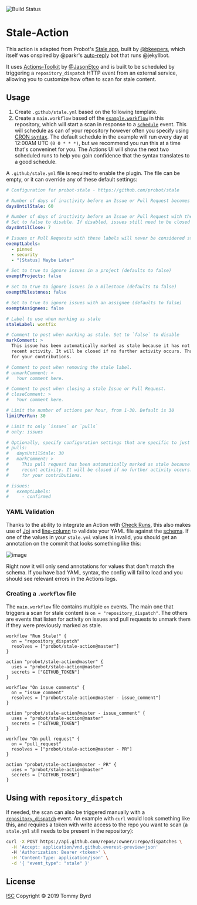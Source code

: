 ![Build Status](https://action-badges.now.sh/probot/stale-action)

# Stale-Action

This action is adapted from Probot's [Stale app](https://github.com/probot/stale), built by [@bkeepers](https://github.com/bkeepers), which itself was onspired by @parkr's [auto-reply](https://github.com/parkr/auto-reply#optional-mark-and-sweep-stale-issues) bot that runs @jekyllbot.

It uses [Actions-Toolkit](https://github.com/JasonEtco/actions-toolkit) by [@JasonEtco](https://github.com/JasonEtco) and is built to be scheduled by triggering a `repository_dispatch` HTTP event from an external service, allowing you to customize how often to scan for stale content.

## Usage

1. Create `.github/stale.yml` based on the following template.
2. Create a `main.workflow` based off the [`example.workflow`](./example.workflow) in this repository, which will start a scan in response to a [`schedule`](https://developer.github.com/actions/managing-workflows/workflow-configuration-options/#example-scheduled-workflow-block) event. This will schedule as can of your repository however often you specify using [CRON syntax](https://developer.github.com/actions/managing-workflows/creating-and-cancelling-a-workflow/#scheduling-a-workflow). The default schedule in the example will run every day at 12:00AM UTC `(0 0 * * *)`, but we recommend you run this at a time that's conveninet for you. The Actions UI will show the next two scheduled runs to help you gain confidence that the syntax translates to a good schedule.

A `.github/stale.yml` file is required to enable the plugin. The file can be empty, or it can override any of these default settings:

```yml
# Configuration for probot-stale - https://github.com/probot/stale

# Number of days of inactivity before an Issue or Pull Request becomes stale
daysUntilStale: 60

# Number of days of inactivity before an Issue or Pull Request with the stale label is closed.
# Set to false to disable. If disabled, issues still need to be closed manually, but will remain marked as stale.
daysUntilClose: 7

# Issues or Pull Requests with these labels will never be considered stale. Set to `[]` to disable
exemptLabels:
  - pinned
  - security
  - "[Status] Maybe Later"

# Set to true to ignore issues in a project (defaults to false)
exemptProjects: false

# Set to true to ignore issues in a milestone (defaults to false)
exemptMilestones: false

# Set to true to ignore issues with an assignee (defaults to false)
exemptAssignees: false

# Label to use when marking as stale
staleLabel: wontfix

# Comment to post when marking as stale. Set to `false` to disable
markComment: >
  This issue has been automatically marked as stale because it has not had
  recent activity. It will be closed if no further activity occurs. Thank you
  for your contributions.

# Comment to post when removing the stale label.
# unmarkComment: >
#   Your comment here.

# Comment to post when closing a stale Issue or Pull Request.
# closeComment: >
#   Your comment here.

# Limit the number of actions per hour, from 1-30. Default is 30
limitPerRun: 30

# Limit to only `issues` or `pulls`
# only: issues

# Optionally, specify configuration settings that are specific to just 'issues' or 'pulls':
# pulls:
#   daysUntilStale: 30
#   markComment: >
#     This pull request has been automatically marked as stale because it has not had
#     recent activity. It will be closed if no further activity occurs. Thank you
#     for your contributions.

# issues:
#   exemptLabels:
#     - confirmed
```

### YAML Validation
Thanks to the ability to integrate an Action with [Check Runs](https://developer.github.com/v3/checks/runs/), this also makes use of [Joi](https://github.com/hapijs/joi) and [line-column](https://github.com/io-monad/line-column) to validate your YAML file against the [schema](./lib/schema.js). If one of the values in your `stale.yml` values is invalid, you should get an annotation on the commit that looks something like this:

![image](https://user-images.githubusercontent.com/13207348/54105958-eb638e80-4391-11e9-96b9-192ba69cfd52.png)

Right now it will only send annotations for values that don't match the schema. If you have bad YAML syntax, the config will fail to load and you should see relevant errors in the Actions logs.


### Creating a `.workflow` file
The `main.workflow` file contains multiple `on` events. The main one that triggers a scan for stale content is `on = "repository_dispatch"`. The others are events that listen for activity on issues and pull requests to unmark them if they were previously marked as stale.

```hcl
workflow "Run Stale!" {
  on = "repository_dispatch"
  resolves = ["probot/stale-action@master"]
}

action "probot/stale-action@master" {
  uses = "probot/stale-action@master"
  secrets = ["GITHUB_TOKEN"]
}

workflow "On issue comments" {
  on = "issue_comment"
  resolves = ["probot/stale-action@master - issue_comment"]
}

action "probot/stale-action@master - issue_comment" {
  uses = "probot/stale-action@master"
  secrets = ["GITHUB_TOKEN"]
}

workflow "On pull request" {
  on = "pull_request"
  resolves = ["probot/stale-action@master - PR"]
}

action "probot/stale-action@master - PR" {
  uses = "probot/stale-action@master"
  secrets = ["GITHUB_TOKEN"]
}
```

## Using with `repository_dispatch`
If needed, the scan can also be triggered manually with a [`repository_dispatch`](https://developer.github.com/actions/managing-workflows/triggering-a-repositorydispatch-webhook/) event. An example with `curl` would look something like this, and requires a token with write access to the repo you want to scan (a `stale.yml` still needs to be present in the repository):

```sh
curl -X POST https://api.github.com/repos/:owner/:repo/dispatches \
  -H 'Accept: application/vnd.github.everest-preview+json'
  -H 'Authorization: Bearer <token>' \
  -H 'Content-Type: application/json' \
  -d '{ "event_type": "stale" }'
```



## License

[ISC](LICENSE) Copyright © 2019 Tommy Byrd
